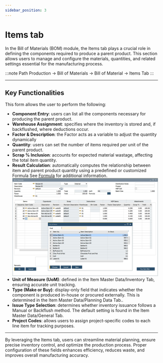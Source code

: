 ```yaml
---
sidebar_position: 3
---
```


# Items tab

In the Bill of Materials (BOM) module, the Items tab plays a crucial role in defining the components required to produce a parent product. This section allows users to manage and configure the materials, quantities, and related settings essential for the manufacturing process.

:::note Path
    Production → Bill of Materials → Bill of Material → Items Tab
:::

---

## Key Functionalities

This form allows the user to perform the following:

- **Component Entry**: users can list all the components necessary for producing the parent product.
- **Warehouse Assignment**: specifies where the inventory is stored and, if backflushed, where deductions occur.
- **Factor & Description**: the Factor acts as a variable to adjust the quantity dynamically
- **Quantity**: users can set the number of items required per unit of the parent product.
- **Scrap % Inclusion**: accounts for expected material wastage, affecting the total item quantity.
- **Result Calculation**: automatically computes the relationship between item and parent product quantity using a predefined or customized Formula See [Formula](../formula.md) for additional information.
  ![Items Tab](./media/bom-items/bill-of-materials-item-tab.webp)
- **Unit of Measure (UoM)**: defined in the Item Master Data/Inventory Tab, ensuring accurate unit tracking.
- **Type (Make or Buy)**: display-only field that indicates whether the component is produced in-house or procured externally. This is determined in the Item Master Data/Planning Data Tab..
- **Issue Type Selection**: determines whether inventory issuance follows a Manual or Backflush method. The default setting is found in the Item Master Data/General Tab.
- **Project Codes**: allows users to assign project-specific codes to each line item for tracking purposes.

---
By leveraging the Items tab, users can streamline material planning, ensure precise inventory control, and optimize the production process. Proper configuration of these fields enhances efficiency, reduces waste, and improves overall manufacturing accuracy.
